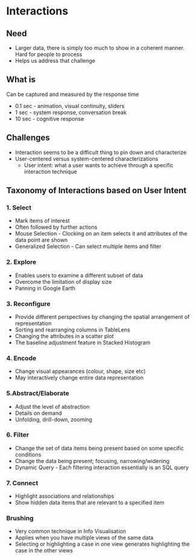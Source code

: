 # Interactions
## Need
- Larger data, there is simply too much to show in a coherent manner. Hard for people to process
- Helps us address that challenge

## What is 
Can be captured and measured by the response time
- 0.1 sec - animation, visual continuity, sliders
- 1 sec - system response, conversation break
- 10 sec - cognitive response

## Challenges
- Interaction seems to be a difficult thing to pin down and characterize
- User-centered versus system-centered characterizations
	- User intent: what a user wants to achieve through a specific interaction technique 

## Taxonomy of Interactions based on User Intent
### 1. Select
- Mark items of interest
- Often followed by further actions
- Mouse Selection - Clocking on an item selects it and attributes of the data point are shown
- Generalized Selection - Can select multiple items and filter
### 2. Explore
- Enables users to examine a different subset of data
- Overcome the limitation of display size
- Panning in Google Earth
### 3. Reconfigure
- Provide different perspectives by changing the spatial arrangement of representation
- Sorting and rearranging columns in TableLens
- Changing the attributes in a scatter plot
- The baseline adjustment feature in Stacked Histogram
### 4. Encode
- Change visual appearances (colour, shape, size etc)
- May interactively change entire data representation
### 5.Abstract/Elaborate
- Adjust the level of abstraction
- Details on demand
- Unfolding, drill-down, zooming
### 6. Filter
- Change the set of data items being present based on some specific conditions
- Change the data being present; focusing, narrowing/widening
- Dynamic Query - Each filtering interaction essentially is an SQL query
### 7. Connect
- Highlight associations and relationships
- Show hidden data items that are relevant to a specified item
### Brushing
- Very common technique in Info Visualisation
- Applies when you have multiple views of the same data
- Selecting or highlighting a case in one view generates highlighting the case in the other views
